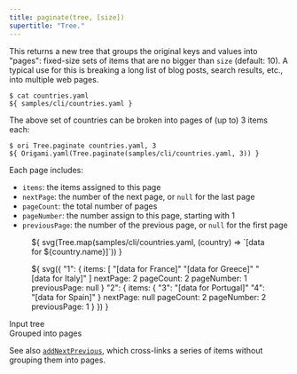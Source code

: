 ```yaml
---
title: paginate(tree, [size])
supertitle: "Tree."
---
```


This returns a new tree that groups the original keys and values into "pages": fixed-size sets of items that are no bigger than `size` (default: 10). A typical use for this is breaking a long list of blog posts, search results, etc., into multiple web pages.

```console
$ cat countries.yaml
${ samples/cli/countries.yaml }
```

The above set of countries can be broken into pages of (up to) 3 items each:

```console
$ ori Tree.paginate countries.yaml, 3
${ Origami.yaml(Tree.paginate(samples/cli/countries.yaml, 3)) }
```

Each page includes:

- `items`: the items assigned to this page
- `nextPage`: the number of the next page, or `null` for the last page
- `pageCount`: the total number of pages
- `pageNumber`: the number assign to this page, starting with 1
- `previousPage`: the number of the previous page, or `null` for the first page

<div class="sideBySide">
  <figure>
    ${ svg(Tree.map(samples/cli/countries.yaml, (country) => `[data for ${country.name}]`)) }
  </figure>
  <figure>
    ${ svg({
      "1": {
        items: [
          "[data for France]"
          "[data for Greece]"
          "[data for Italy]"
        ]
        nextPage: 2
        pageCount: 2
        pageNumber: 1
        previousPage: null
      }
      "2": {
        items: {
          "3": "[data for Portugal]"
          "4": "[data for Spain]"
        }
        nextPage: null
        pageCount: 2
        pageNumber: 2
        previousPage: 1      
      }
    }) }
  </figure>
  <figcaption>Input tree</figcaption>
  <figcaption>Grouped into pages</figcaption>
</div>

See also [`addNextPrevious`](addNextPrevious.html), which cross-links a series of items without grouping them into pages.
